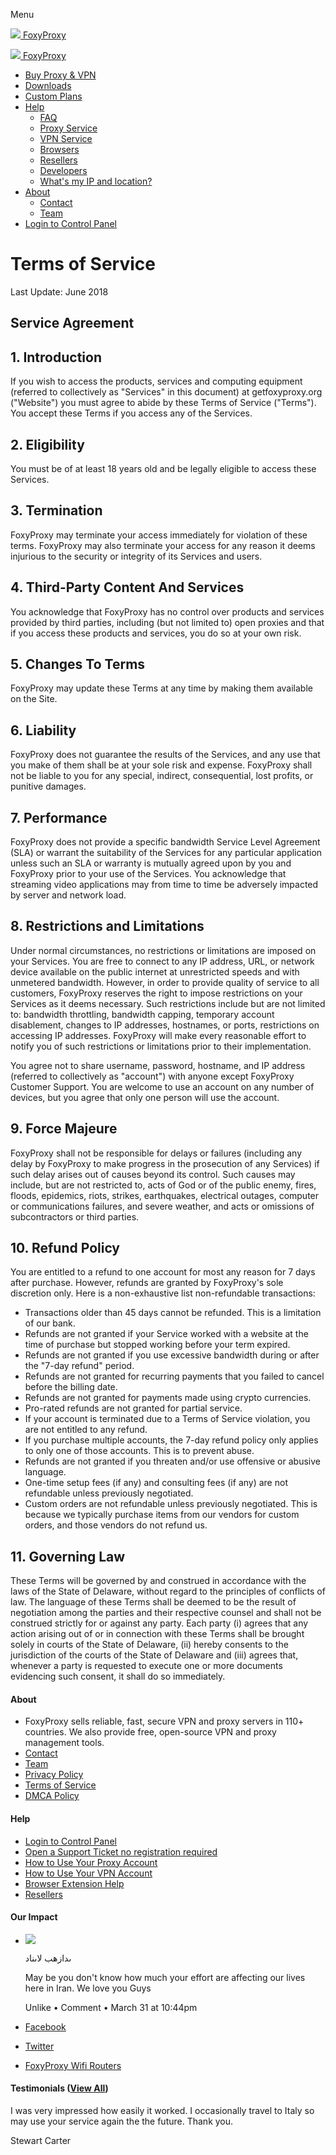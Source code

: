 Menu

 [![](/assets/img/logos/FOXYLogo.svg) FoxyProxy](https://getfoxyproxy.org/)

 [![](/assets/img/logos/FOXYLogo.svg) FoxyProxy](https://getfoxyproxy.org/)

* [Buy Proxy & VPN](https://getfoxyproxy.org/order/)
* [Downloads](https://getfoxyproxy.org/downloads/)
* [Custom Plans](https://getfoxyproxy.org/corporate/)
* [Help](https://getfoxyproxy.org/help/)
    * [FAQ](https://getfoxyproxy.org/help/faq/)
    * [Proxy Service](https://getfoxyproxy.org/help/proxy/)
    * [VPN Service](https://getfoxyproxy.org/help/vpn/)
    * [Browsers](https://getfoxyproxy.org/help/browsers/)
    * [Resellers](https://getfoxyproxy.org/resellers/)
    * [Developers](https://getfoxyproxy.org/developers/)
    * [What's my IP and location?](https://getfoxyproxy.org/geoip/)
* [About](#)
    * [Contact](https://getfoxyproxy.org/contact/)
    * [Team](https://getfoxyproxy.org/team/)
* [Login to Control Panel](https://getfoxyproxy.org/panel/)

  

Terms of Service
================

Last Update: June 2018

Service Agreement
-----------------

1\. Introduction
----------------

If you wish to access the products, services and computing equipment (referred to collectively as "Services" in this document) at getfoxyproxy.org ("Website") you must agree to abide by these Terms of Service ("Terms"). You accept these Terms if you access any of the Services.

2\. Eligibility
---------------

You must be of at least 18 years old and be legally eligible to access these Services.

3\. Termination
---------------

FoxyProxy may terminate your access immediately for violation of these terms. FoxyProxy may also terminate your access for any reason it deems injurious to the security or integrity of its Services and users.

4\. Third-Party Content And Services
------------------------------------

You acknowledge that FoxyProxy has no control over products and services provided by third parties, including (but not limited to) open proxies and that if you access these products and services, you do so at your own risk.

5\. Changes To Terms
--------------------

FoxyProxy may update these Terms at any time by making them available on the Site.

6\. Liability
-------------

FoxyProxy does not guarantee the results of the Services, and any use that you make of them shall be at your sole risk and expense. FoxyProxy shall not be liable to you for any special, indirect, consequential, lost profits, or punitive damages.

7\. Performance
---------------

FoxyProxy does not provide a specific bandwidth Service Level Agreement (SLA) or warrant the suitability of the Services for any particular application unless such an SLA or warranty is mutually agreed upon by you and FoxyProxy prior to your use of the Services. You acknowledge that streaming video applications may from time to time be adversely impacted by server and network load.

8\. Restrictions and Limitations
--------------------------------

Under normal circumstances, no restrictions or limitations are imposed on your Services. You are free to connect to any IP address, URL, or network device available on the public internet at unrestricted speeds and with unmetered bandwidth. However, in order to provide quality of service to all customers, FoxyProxy reserves the right to impose restrictions on your Services as it deems necessary. Such restrictions include but are not limited to: bandwidth throttling, bandwidth capping, temporary account disablement, changes to IP addresses, hostnames, or ports, restrictions on accessing IP addresses. FoxyProxy will make every reasonable effort to notify you of such restrictions or limitations prior to their implementation.

You agree not to share username, password, hostname, and IP address (referred to collectively as "account") with anyone except FoxyProxy Customer Support. You are welcome to use an account on any number of devices, but you agree that only one person will use the account.

9\. Force Majeure
-----------------

FoxyProxy shall not be responsible for delays or failures (including any delay by FoxyProxy to make progress in the prosecution of any Services) if such delay arises out of causes beyond its control. Such causes may include, but are not restricted to, acts of God or of the public enemy, fires, floods, epidemics, riots, strikes, earthquakes, electrical outages, computer or communications failures, and severe weather, and acts or omissions of subcontractors or third parties.

10\. Refund Policy
------------------

You are entitled to a refund to one account for most any reason for 7 days after purchase. However, refunds are granted by FoxyProxy's sole discretion only. Here is a non-exhaustive list non-refundable transactions:

* Transactions older than 45 days cannot be refunded. This is a limitation of our bank.
* Refunds are not granted if your Service worked with a website at the time of purchase but stopped working before your term expired.
* Refunds are not granted if you use excessive bandwidth during or after the "7-day refund" period.
* Refunds are not granted for recurring payments that you failed to cancel before the billing date.
* Refunds are not granted for payments made using crypto currencies.
* Pro-rated refunds are not granted for partial service.
* If your account is terminated due to a Terms of Service violation, you are not entitled to any refund.
* If you purchase multiple accounts, the 7-day refund policy only applies to only one of those accounts. This is to prevent abuse.
* Refunds are not granted if you threaten and/or use offensive or abusive language.
* One-time setup fees (if any) and consulting fees (if any) are not refundable unless previously negotiated.
* Custom orders are not refundable unless previously negotiated. This is because we typically purchase items from our vendors for custom orders, and those vendors do not refund us.

11\. Governing Law
------------------

These Terms will be governed by and construed in accordance with the laws of the State of Delaware, without regard to the principles of conflicts of law. The language of these Terms shall be deemed to be the result of negotiation among the parties and their respective counsel and shall not be construed strictly for or against any party. Each party (i) agrees that any action arising out of or in connection with these Terms shall be brought solely in courts of the State of Delaware, (ii) hereby consents to the jurisdiction of the courts of the State of Delaware and (iii) agrees that, whenever a party is requested to execute one or more documents evidencing such consent, it shall do so immediately.

#### About

* FoxyProxy sells reliable, fast, secure VPN and proxy servers in 110+ countries. We also provide free, open-source VPN and proxy management tools.
* [Contact](https://getfoxyproxy.org/contact/)
* [Team](https://getfoxyproxy.org/team/)
* [Privacy Policy](https://getfoxyproxy.org/privacy-policy/)
* [Terms of Service](https://getfoxyproxy.org/terms-of-service/)
* [DMCA Policy](https://getfoxyproxy.org/dmca/)

#### Help

* [Login to Control Panel](https://getfoxyproxy.org/panel/)
* [Open a Support Ticket no registration required](https://support.getfoxyproxy.org/)
* [How to Use Your Proxy Account](https://getfoxyproxy.org/help/proxy/)
* [How to Use Your VPN Account](https://getfoxyproxy.org/help/vpn/)
* [Browser Extension Help](https://getfoxyproxy.org/help/browsers/)
* [Resellers](https://getfoxyproxy.org/resellers/)

#### Our Impact

* ![](/assets/img/logos/ubuntu-edge-logo.png)
    
    ىدازهب لاىناد  
    
    May be you don't know how much your effort are affecting our lives here in Iran. We love you Guys
    
    Unlike • Comment • March 31 at 10:44pm
    
* [Facebook](https://facebook.com/foxyproxy/)
* [Twitter](https://twitter.com/foxyproxy/)
* [FoxyProxy Wifi Routers](https://getfoxyproxy.org/wifi-routers)

#### Testimonials ([View All](https://getfoxyproxy.org/testimonials/))

I was very impressed how easily it worked. I occasionally travel to Italy so may use your service again the the future. Thank you.

Stewart Carter